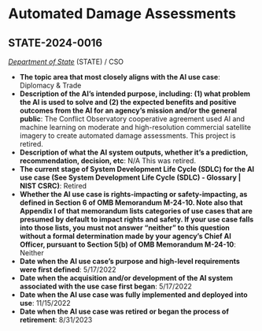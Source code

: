 # Automated Damage Assessments
## STATE-2024-0016
_[Department of State](<../3_agency/Department of State.md>)_ (STATE) / CSO


+ **The topic area that most closely aligns with the AI use case**: Diplomacy & Trade
+ **Description of the AI’s intended purpose, including: (1) what problem the AI is used to solve and (2) the expected benefits and positive outcomes from the AI for an agency’s mission and/or the general public**: The Conflict Observatory cooperative agreement used AI and machine learning on moderate and high-resolution commercial satellite imagery to create automated damage assessments. This project is retired.
+ **Description of what the AI system outputs, whether it’s a prediction, recommendation, decision, etc**: N/A This was retired.
+ **The current stage of System Development Life Cycle (SDLC) for the AI use case (See System Development Life Cycle (SDLC) - Glossary | NIST CSRC)**: Retired
+ **Whether the AI use case is rights-impacting or safety-impacting, as defined in Section 6 of OMB Memorandum M-24-10. Note also that Appendix I of that memorandum lists categories of use cases that are presumed by default to impact rights and safety. If your use case falls into those lists, you must not answer “neither” to this question without a formal determination made by your agency’s Chief AI Officer, pursuant to Section 5(b) of OMB Memorandum M-24-10**: Neither
+ **Date when the AI use case’s purpose and high-level requirements were first defined**: 5/17/2022
+ **Date when the acquisition and/or development of the AI system associated with the use case first began**: 5/17/2022
+ **Date when the AI use case was fully implemented and deployed into use**: 11/15/2022
+ **Date when the AI use case was retired or began the process of retirement**: 8/31/2023